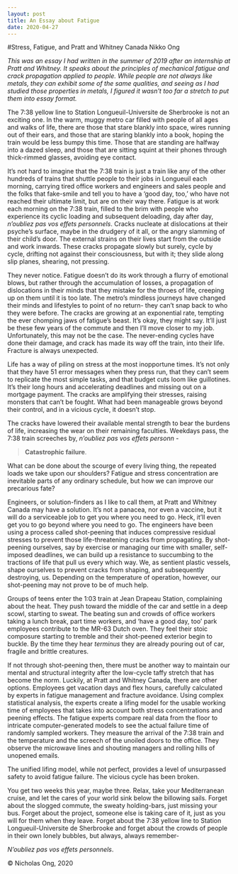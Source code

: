```yaml
---
layout: post
title: An Essay about Fatigue
date: 2020-04-27
---
```


#Stress, Fatigue, and Pratt and Whitney Canada Nikko Ong

*This was an essay I had written in the summer of 2019 after an internship at Pratt and Whitney. It speaks about the principles of mechanical fatigue and crack propagation applied to people. While people are not always like metals, they can exhibit some of the same qualities, and seeing as I had studied those properties in metals, I figured it wasn't too far a stretch to put them into essay format.*

The 7:38 yellow line to Station Longueuil-Universite de Sherbrooke is not an exciting one. In the warm, muggy metro car filled with people of all ages and walks of life, there are those that stare blankly into space, wires running out of their ears, and those that are staring blankly into a book, hoping the train would be less bumpy this time. Those that are standing are halfway into a dazed sleep, and those that are sitting squint at their phones through thick-rimmed glasses, avoiding eye contact.

It’s not hard to imagine that the 7:38 train is just a train like any of the other hundreds of trains that shuttle people to their jobs in Longueuil each morning, carrying tired office workers and engineers and sales people and the folks that fake-smile and tell you to have a ‘good day, too,’ who have not reached their ultimate limit, but are on their way there. Fatigue is at work each morning on the 7:38 train, filled to the brim with people who experience its cyclic loading and subsequent deloading, day after day, *n’oubliez pas vos effets personnels*. Cracks nucleate at dislocations at their psyche’s surface, maybe in the drudgery of it all, or the angry slamming of their child’s door. The external strains on their lives start from the outside and work inwards. These cracks propagate slowly but surely, cycle by cycle, drifting not against their consciousness, but with it; they slide along slip planes, shearing, not pressing.

They never notice. Fatigue doesn’t do its work through a flurry of emotional blows, but rather through the accumulation of losses, a propagation of dislocations in their minds that they mistake for the throes of life, creeping up on them until it is too late. The metro’s mindless journeys have changed their minds and lifestyles to point of no return- they can’t snap back to who they were before. The cracks are growing at an exponential rate, tempting the ever chomping jaws of fatigue’s beast.
It’s okay, they might say. It’ll just be these few years of the commute and then I’ll move closer to my job. Unfortunately, this may not be the case. The never-ending cycles have done their damage, and crack has made its way off the train, into their life. Fracture is always unexpected.

Life has a way of piling on stress at the most inopportune times. It’s not only that they have 51 error messages when they press run, that they can’t seem to replicate the most simple tasks, and that budget cuts loom like guillotines. It’s their long hours and accelerating deadlines and missing out on a mortgage payment. The cracks are amplifying their stresses, raising monsters that can’t be fought. What had been manageable grows beyond their control, and in a vicious cycle, it doesn’t stop.

The cracks have lowered their available mental strength to bear the burdens of life, increasing the wear on their remaining faculties. Weekdays pass, the 7:38 train screeches by, *n’oubliez pas vos effets personn* -

>**Catastrophic failure**.

What can be done about the scourge of every living thing, the repeated loads we take upon our shoulders? Fatigue and stress concentration are inevitable parts of any ordinary schedule, but how we can improve our precarious fate?

Engineers, or solution-finders as I like to call them, at Pratt and Whitney Canada may have a solution. It’s not a panacea, nor even a vaccine, but it will do a serviceable job to get you where you need to go. Heck, it’ll even get you to go beyond where you need to go. The engineers have been using a process called shot-peening that induces compressive residual stresses to prevent those life-threatening cracks from propagating. By shot-peening ourselves, say by exercise or managing our time with smaller, self-imposed deadlines, we can build up a resistance to succumbing to the tractions of life that pull us every which way. We, as sentient plastic vessels, shape ourselves to prevent cracks from shaping, and subsequently destroying, us. Depending on the temperature of operation, however, our shot-peening may not prove to be of much help.

Groups of teens enter the 1:03 train at Jean Drapeau Station, complaining about the heat. They push toward the middle of the car and settle in a deep scowl, starting to sweat. The beating sun and crowds of office workers taking a lunch break, part time workers, and ‘have a good day, too’ park employees contribute to the MR-63 Dutch oven. They feel their stoic composure starting to tremble and their shot-peened exterior begin to buckle. By the time they hear *terminus* they are already pouring out of car, fragile and brittle creatures.

If not through shot-peening then, there must be another way to maintain our mental and structural integrity after the low-cycle taffy stretch that has become the norm. Luckily, at Pratt and Whitney Canada, there are other options.
Employees get vacation days and flex hours, carefully calculated by experts in fatigue management and fracture avoidance. Using complex statistical analysis, the experts create a lifing model for the usable working time of employees that takes into account both stress concentrations and peening effects. The fatigue experts compare real data from the floor to intricate computer-generated models to see the actual failure time of randomly sampled workers. They measure the arrival of the 7:38 train and the temperature and the screech of the unoiled doors to the office. They observe the microwave lines and shouting managers and rolling hills of unopened emails.

The unified lifing model, while not perfect, provides a level of unsurpassed safety to avoid fatigue failure. The vicious cycle has been broken.

You get two weeks this year, maybe three. Relax, take your Mediterranean cruise, and let the cares of your world sink below the billowing sails. Forget about the slogged commute, the sweaty holding-bars, just missing your bus. Forget about the project, someone else is taking care of it, just as you will for them when they leave. Forget about the 7:38 yellow line to Station Longueuil-Universite de Sherbrooke and forget about the crowds of people in their own lonely bubbles, but always, always remember- <br>

*N’oubliez pas vos effets personnels*.

&copy; Nicholas Ong, 2020

